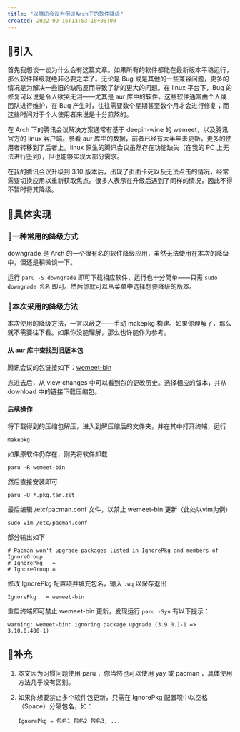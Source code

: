 ```yaml
---
title: "以腾讯会议为例谈Arch下的软件降级"
created: 2022-09-15T13:53:18+08:00
---
```


## 🌙引入

首先我想谈一谈为什么会有这篇文章。如果所有的软件都能在最新版本平稳运行，那么软件降级就绝非必要之举了。无论是 Bug 或是其他的一些兼容问题，更多的情况是为解决一些旧的缺陷反而导致了新的更大的问题。在 linux 平台下，Bug 的修复可以说是令人欲哭无泪——尤其是 aur 库中的软件。这些软件通常由个人或团队进行维护，在 Bug 产生时，往往需要数个星期甚至数个月才会进行修复；而这些时间对于个人使用者来说是十分煎熬的。

在 Arch 下的腾讯会议解决方案通常有基于 deepin-wine 的 wemeet，以及腾讯官方的 linux 客户端。参看 aur 库中的数据，前者已经有大半年未更新，更多的使用者转移到了后者上。linux 原生的腾讯会议虽然存在功能缺失（在我的 PC 上无法进行签到），但也能够实现大部分需求。

在我的腾讯会议升级到 3.10 版本后，出现了页面卡死以及无法点击的情况，经常需要切换应用以重新获取焦点。很多人表示在升级后遇到了同样的情况，因此不得不暂时将其降级。

## 🍍具体实现

### 🥇一种常用的降级方式

downgrade 是 Arch 的一个很有名的软件降级应用，虽然无法使用在本次的降级中，但还是稍微谈一下。

运行 `paru -S downgrade` 即可下载相应软件，运行也十分简单——只需 `sudo downgrade 包名` 即可。然后你就可以从菜单中选择想要降级的版本。

### 🚄本次采用的降级方法

本次使用的降级方法，一言以蔽之——手动 makepkg 构建。如果你理解了，那么就不需要往下看。如果你没能理解，那么也许能作为参考。

#### 从 aur 库中查找到旧版本包

腾讯会议的包链接如下：[wemeet-bin](https://aur.archlinux.org/packages/wemeet-bin?O=0)

点进去后，从 view changes 中可以看到包的更改历史。选择相应的版本，并从 download 中的链接下载压缩包。

#### 后续操作

将下载得到的压缩包解压，进入到解压缩后的文件夹，并在其中打开终端，运行

```shell
makepkg
```

如果原软件仍存在，则先将软件卸载

```shell
paru -R wemeet-bin
```

然后直接安装即可

```shell
paru -U *.pkg.tar.zst
```

最后编辑 /etc/pacman.conf 文件，以禁止 wemeet-bin 更新（此处以vim为例）

```shell
sudo vim /etc/pacman.conf
```

部分输出如下

```shell
# Pacman won't upgrade packages listed in IgnorePkg and members of IgnoreGroup
# IgnorePkg   =
# IgnoreGroup =
```

修改 IgnorePkg 配置项并填充包名，输入 `:wq` 以保存退出

```shell
IgnorePkg   = wemeet-bin
```

重启终端即可禁止 wemeet-bin 更新，发现运行 `paru -Syu` 有以下提示：

```shell
warning: wemeet-bin: ignoring package upgrade (3.9.0.1-1 => 3.10.0.400-1)
```

## 🦷补充

1. 本文因为习惯问题使用 paru ，你当然也可以使用 yay 或 pacman ，具体使用方法几乎没有区别。

2. 如果你想要禁止多个软件包更新，只需在 IgnorePkg 配置项中以空格（Space）分隔包名，如：
   
   ```shell
   IgnorePkg = 包名1 包名2 包名3, ...
   ```
